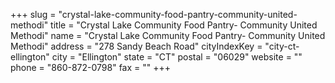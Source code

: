 +++
slug = "crystal-lake-community-food-pantry-community-united-methodi"
title = "Crystal Lake Community Food Pantry- Community United Methodi"
name = "Crystal Lake Community Food Pantry- Community United Methodi"
address = "278 Sandy Beach Road"
cityIndexKey = "city-ct-ellington"
city = "Ellington"
state = "CT"
postal = "06029"
website = ""
phone = "860-872-0798"
fax = ""
+++
